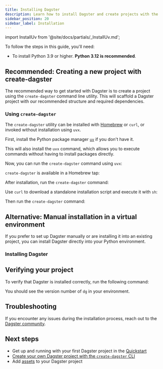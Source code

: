 ```yaml
---
title: Installing Dagster
description: Learn how to install Dagster and create projects with the dg CLI.
sidebar_position: 20
sidebar_label: Installation
---
```


import InstallUv from '@site/docs/partials/\_InstallUv.md';

To follow the steps in this guide, you'll need:

- To install Python 3.9 or higher. **Python 3.12 is recommended**.

## Recommended: Creating a new project with create-dagster

The recommended way to get started with Dagster is to create a project using the `create-dagster` command line utility. This will scaffold a Dagster project with our recommended structure and required dependencies.

### Using `create-dagster`

The `create-dagster` utility can be installed with [Homebrew](https://brew.sh/) or `curl`, or invoked without installation using `uvx`.

<Tabs>
<TabItem value="uvx" label="uvx (Recommended)">

First, install the Python package manager [`uv`](https://docs.astral.sh/uv/) if you don't have it.

This will also install the `uvx` command, which allows you to execute commands without having to install packages directly.

<InstallUv />

Now, you can run the `create-dagster` command using `uvx`:

<CliInvocationExample contents="uvx create-dagster project my-project" />

</TabItem>

<TabItem value="brew" label="Homebrew">

`create-dagster` is available in a Homebrew tap:

<CliInvocationExample contents="brew install dagster-io/tap/create-dagster" />

After installation, run the `create-dagster` command:

<CliInvocationExample contents="create-dagster project my-project" />

</TabItem>

<TabItem value="curl" label="curl">

Use `curl` to download a standalone installation script and execute it with `sh`:

<CliInvocationExample contents="curl -LsSf https://dg.dagster.io/create-dagster/install.sh | sh" />

Then run the `create-dagster` command:

<CliInvocationExample contents="create-dagster project my-project" />

</TabItem>

</Tabs>

## Alternative: Manual installation in a virtual environment

If you prefer to set up Dagster manually or are installing it into an existing project, you can install Dagster directly into your Python environment.

### Installing Dagster

<Tabs>
<TabItem value="uv" label="uv">
  <CliInvocationExample contents="uv add dagster dagster-webserver dagster-dg-cli" />
</TabItem>
<TabItem value="pip" label="pip">
  <CliInvocationExample contents="pip install dagster dagster-webserver dagster-dg-cli" />
</TabItem>
</Tabs>

## Verifying your project

To verify that Dagster is installed correctly, run the following command:

<Tabs groupId="os">
  <TabItem value="mac" label="Mac">
    <CliInvocationExample contents="cd my-project" />
    <CliInvocationExample contents="source .venv/bin/activate" />
    <CliInvocationExample contents="dg --version" />
  </TabItem>
  <TabItem value="windows" label="Windows">
    <CliInvocationExample contents="cd my-project" />
    <CliInvocationExample contents=".venv\Scripts\activate" />
    <CliInvocationExample contents="dg --version" />
  </TabItem>
  <TabItem value="linux" label="Linux">
    <CliInvocationExample contents="cd my-project" />
    <CliInvocationExample contents="source .venv/bin/activate" />
    <CliInvocationExample contents="dg --version" />
  </TabItem>
</Tabs>

You should see the version number of `dg` in your environment.

## Troubleshooting

If you encounter any issues during the installation process, reach out to the [Dagster community](/about/community).

## Next steps

- Get up and running with your first Dagster project in the [Quickstart](/getting-started/quickstart)
- [Create your own Dagster project with the `create-dagster` CLI](/guides/build/projects/creating-a-new-project)
- Add [assets](/guides/build/assets/defining-assets) to your Dagster project
